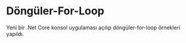 # Döngüler-For-Loop
Yeni bir .Net Core konsol uygulaması açılıp döngüler-for-loop örnekleri yapıldı.